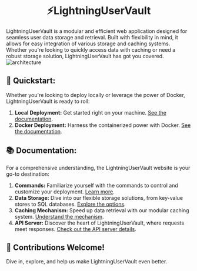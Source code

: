 <h1 align="center">⚡️LightningUserVault</h1>

LightningUserVault is a modular and efficient web application designed for seamless user data storage and retrieval. Built with flexibility in mind, it allows for easy integration of various storage and caching systems. Whether you're looking to quickly access data with caching or need a robust storage solution, LightningUserVault has got you covered.
![architecture](https://github.com/Aleksao998/LightingUserVault/assets/42786413/b6816c70-3383-41c8-b459-0bfebb45535d)

## 🚀 Quickstart:
Whether you're looking to deploy locally or leverage the power of Docker, LightningUserVault is ready to roll:

1. **Local Deployment:** Get started right on your machine. [See the documentation](https://gotolabs.gitbook.io/lightninguservault/getting-started/quickstart-guide/local-deployment).
2. **Docker Deployment:**  Harness the containerized power with Docker. [See the documentation](https://gotolabs.gitbook.io/lightninguservault/getting-started/quickstart-guide/docker-deployment).

## 📚 Documentation:
For a comprehensive understanding, the LightningUserVault website is your go-to destination:
1. **Commands:**  Familiarize yourself with the commands to control and customize your deployment. [Learn more](https://gotolabs.gitbook.io/lightninguservault/getting-started/server-commands).
2. **Data Storage:**  Dive into our flexible storage solutions, from key-value stores to SQL databases. [Explore the options](https://gotolabs.gitbook.io/lightninguservault/architecture/data-storage).
3. **Caching Mechanism:**  Speed up data retrieval with our modular caching system. [Understand the mechanism](https://gotolabs.gitbook.io/lightninguservault/architecture/caching-mechanism).
4. **API Server:**  Discover the heart of LightningUserVault, where requests meet responses. [Check out the API server details](https://gotolabs.gitbook.io/lightninguservault/architecture/api-server).

## 🌟 Contributions Welcome! 
Dive in, explore, and help us make LightningUserVault even better.

